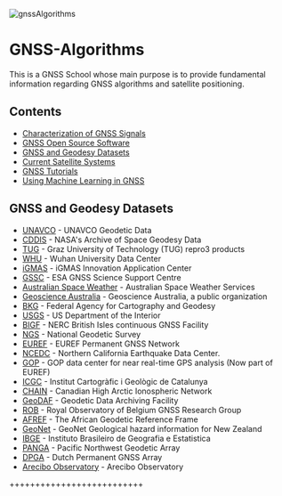 ![gnssAlgorithms](https://user-images.githubusercontent.com/101952777/178213356-a855f55b-5f52-4a86-a3ad-2ae0da48edeb.jpg)

# GNSS-Algorithms


This is a GNSS School whose main purpose is to provide fundamental information regarding GNSS algorithms and satellite positioning. 

## Contents

- [Characterization of GNSS Signals](#Characterization-of-gnss-signals)
- [GNSS Open Source Software](#List-of-gnss-open-source-software)
- [GNSS and Geodesy Datasets ](#gnss-and-geodesy-datasets)
- [Current Satellite Systems](#current-satellite-systems)
- [GNSS Tutorials](#gnss-tutorials)
- [Using Machine Learning in GNSS](#gnss-tutorials)


## GNSS and Geodesy Datasets
- [UNAVCO](https://www.unavco.org/data/data.html) - UNAVCO Geodetic Data
- [CDDIS](https://cddis.nasa.gov/) - NASA's Archive of Space Geodesy Data
- [TUG](https://repository.tugraz.at/records/ddmkp-3bc83/) - Graz University of Technology (TUG) repro3 products
- [WHU](http://www.igs.gnsswhu.cn/) - Wuhan University Data Center
- [iGMAS](http://igmas.users.sgg.whu.edu.cn/products) - iGMAS Innovation Application Center
- [GSSC](https://gssc.esa.int/) - ESA GNSS Science Support Centre
- [Australian Space Weather](https://www.sws.bom.gov.au/World_Data_Centre/1/1) - Australian Space Weather Services
- [Geoscience Australia](https://www.ga.gov.au/home) - Geoscience Australia, a public organization
- [BKG](https://igs.bkg.bund.de/) - Federal Agency for Cartography and Geodesy 
- [USGS](https://earthexplorer.usgs.gov/) - US Department of the Interior 
- [BIGF](https://www.bigf.ac.uk/data_access.html) - NERC British Isles continuous GNSS Facility
- [NGS](https://geodesy.noaa.gov/CORS/data.shtml) - National Geodetic Survey
- [EUREF](http://www.epncb.oma.be/) - EUREF Permanent GNSS Network
- [NCEDC](https://ncedc.org/bard.overview.html) - Northern California Earthquake Data Center. 
- [GOP](https://www.sws.bom.gov.au/World_Data_Centre/1/1) - GOP data center for near real-time GPS analysis (Now part of EUREF)
- [ICGC](https://www.icgc.cat/en/Public-Administration-and-Enterprises/Services/Positioning/GNSS-stations/Post-processing-RINEX-files) - Institut Cartogràfic i       Geològic de Catalunya
- [CHAIN](https://geodesy.noaa.gov/CORS/data.shtml) - Canadian High Arctic Ionospheric Network
- [GeoDAF](http://geodaf.mt.asi.it/index.html) - Geodetic Data Archiving Facility
- [ROB](http://gnss.be/ROB_Network/data.php) - Royal Observatory of Belgium GNSS Research Group
- [AFREF](http://afrefdata.org/) - The African Geodetic Reference Frame
- [GeoNet](https://www.geonet.org.nz/data/types/geodetic) - GeoNet Geological hazard information for New Zealand
- [IBGE](http://geoftp.ibge.gov.br/informacoes_sobre_posicionamento_geodesico/rbmc/dados/) - Instituto Brasileiro de Geografia e Estatistica
- [PANGA](http://www.geodesy.cwu.edu/pub/data/) - Pacific Northwest Geodetic Array 
- [DPGA](http://gnss1.tudelft.nl/dpga/rinex/) - Dutch Permanent GNSS Array
- [Arecibo Observatory](http://www.naic.edu/aisr/GPSTEC/Archive) - Arecibo Observatory

 ++++++++++++++++++++++++++

